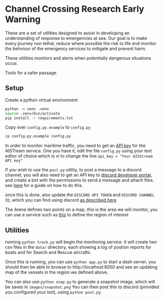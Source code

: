 # Channel Crossing Research Early Warning
These are a set of utilities designed to assist in developing an understanding of response to emergencies at sea.
Our goal is to make every journey non lethal, reduce where possible the risk to life and monitor the behviour of the emergency services to mitigate and prevent harm.

These utilities monitors and alerts when potentially dangerous situations occur.

Tools for a safer passage.

## Setup
Create a python virtual environment

```sh
python -m venv .venv
source .venv/bin/activate
pip install -r requirements.txt
```

Copy over `config.py.example` to `config.py`

```sh
cp config.py.example config.py
```

In order to monitor maritime traffic, you need to get an [API key](https://aisstream.io/) for the AISTream service.
One you have it, edit the file `config.py` using your text editor of choice which is vi to change the line `api_key = "Your AISStream API key"`

If you wish to use the `post.py` utility, to post a message to a discord channel, you will also need to get an API key to [discord developer portal](https://discord.com/developers/applications/), and create a bot with the permissions to send a message and attach files. see [here](https://realpython.com/how-to-make-a-discord-bot-python/) for a guide on how to do this.

once this is done, also update the `DISCORD API TOKEN` and `DISCORD CHANNEL ID`, which you can find using discord [as described here](https://support.discord.com/hc/en-us/articles/206346498-Where-can-I-find-my-User-Server-Message-ID#h_01HRSTXPS5FMK2A5SMVSX4JW4E)

The Arena defines two points on a map, this is the area we will monitor, you can use a service such as [this](https://www.latlong.net/) to define the region of interest

## Utilities

running `python track.py` will begin the monitoring service. it will create two csv files in the `data/` directory, each showing a log of postion reports for boats and for Search and Rescue aircrafts.

Once this is running, you can use `python app.py` to start a dash server, you should then be able to browse to http://localhost:8050 and see an updating map of the vessels in the region we defined above. 

You can also use `python snap.py` to generate a snapshot image, which will be saves in `images/snapshot.png`
You can then post this to discord (provided you configured your bot), using `python post.py`.



